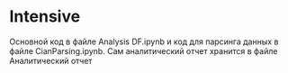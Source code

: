 # Intensive
Основной код в файле Analysis DF.ipynb и код для парсинга данных в файле CianParsing.ipynb. Сам аналитический отчет хранится в файле Аналитический отчет
